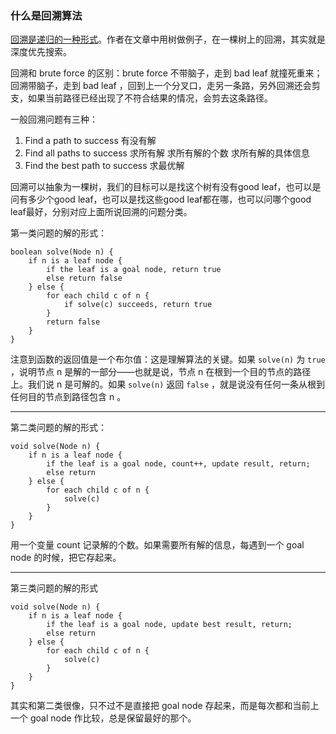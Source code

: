 ### 什么是回溯算法

[回溯是递归的一种形式](https://www.cis.upenn.edu/~matuszek/cit594-2012/Pages/backtracking.html)。作者在文章中用树做例子，在一棵树上的回溯，其实就是深度优先搜索。

回溯和 brute force 的区别：brute force 不带脑子，走到 bad leaf 就撞死重来；回溯带脑子，走到 bad leaf ，回到上一个分叉口，走另一条路，另外回溯还会剪支，如果当前路径已经出现了不符合结果的情况，会剪去这条路径。

一般回溯问题有三种：

1. Find a path to success 有没有解
2. Find all paths to success 求所有解
  求所有解的个数
  求所有解的具体信息
3. Find the best path to success 求最优解

回溯可以抽象为一棵树，我们的目标可以是找这个树有没有good leaf，也可以是问有多少个good leaf，也可以是找这些good leaf都在哪，也可以问哪个good leaf最好，分别对应上面所说回溯的问题分类。

第一类问题的解的形式：

```
boolean solve(Node n) {
    if n is a leaf node {
        if the leaf is a goal node, return true
        else return false
    } else {
        for each child c of n {
            if solve(c) succeeds, return true
        }
        return false
    }
}
```

注意到函数的返回值是一个布尔值：这是理解算法的关键。如果 `solve(n)` 为 `true` ，说明节点 n 是解的一部分——也就是说，节点 n 在根到一个目的节点的路径上。我们说 n 是可解的。如果 `solve(n)` 返回 `false` ，就是说没有任何一条从根到任何目的节点到路径包含 n 。

------

第二类问题的解的形式：

```
void solve(Node n) {
    if n is a leaf node {
        if the leaf is a goal node, count++, update result, return;
        else return
    } else {
        for each child c of n {
            solve(c)
        }
    }
}
```

用一个变量 count 记录解的个数。如果需要所有解的信息，每遇到一个 goal node 的时候，把它存起来。

------

第三类问题的解的形式

```
void solve(Node n) {
    if n is a leaf node {
        if the leaf is a goal node, update best result, return;
        else return
    } else {
        for each child c of n {
            solve(c)
        }
    }
}
```

其实和第二类很像，只不过不是直接把 goal node 存起来，而是每次都和当前上一个 goal node 作比较，总是保留最好的那个。

